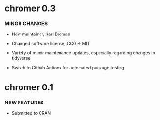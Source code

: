 chromer 0.3
=============

### MINOR CHANGES

* New maintainer, [Karl Broman](https://kbroman.org)

* Changed software license, CC0 -> MIT

* Variety of minor maintenance updates, especially regarding changes
  in tidyverse

* Switch to Github Actions for automated package testing


chromer 0.1
============

### NEW FEATURES

* Submitted to CRAN
